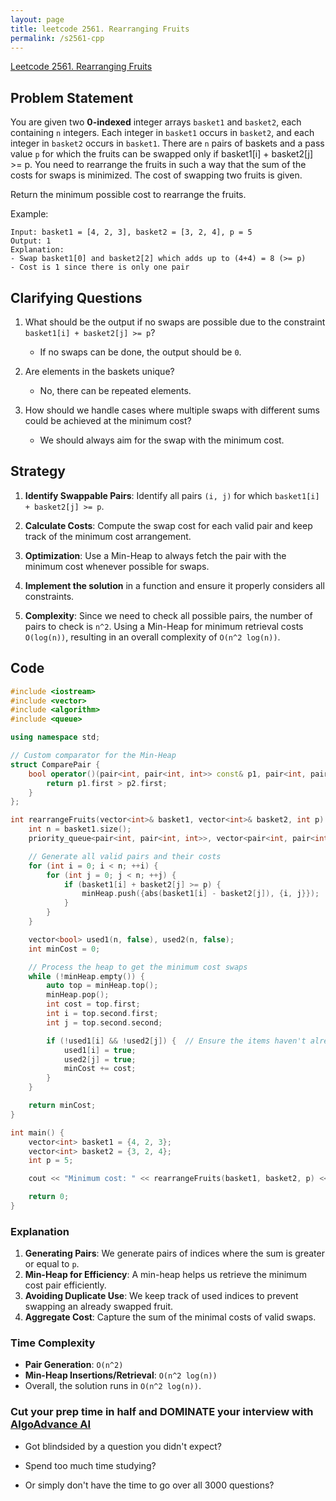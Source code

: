```yaml
---
layout: page
title: leetcode 2561. Rearranging Fruits
permalink: /s2561-cpp
---
```

[Leetcode 2561. Rearranging Fruits](https://algoadvance.github.io/algoadvance/l2561)
## Problem Statement

You are given two **0-indexed** integer arrays `basket1` and `basket2`, each containing `n` integers. Each integer in `basket1` occurs in `basket2`, and each integer in `basket2` occurs in `basket1`. There are `n` pairs of baskets and a pass value `p` for which the fruits can be swapped only if basket1[i] + basket2[j] >= p. You need to rearrange the fruits in such a way that the sum of the costs for swaps is minimized. The cost of swapping two fruits is given.

Return the minimum possible cost to rearrange the fruits.

Example:
```
Input: basket1 = [4, 2, 3], basket2 = [3, 2, 4], p = 5
Output: 1
Explanation: 
- Swap basket1[0] and basket2[2] which adds up to (4+4) = 8 (>= p)
- Cost is 1 since there is only one pair
```

## Clarifying Questions

1. What should be the output if no swaps are possible due to the constraint `basket1[i] + basket2[j] >= p`?
   - If no swaps can be done, the output should be `0`.

2. Are elements in the baskets unique?
   - No, there can be repeated elements.

3. How should we handle cases where multiple swaps with different sums could be achieved at the minimum cost?
   - We should always aim for the swap with the minimum cost.

## Strategy

1. **Identify Swappable Pairs**: Identify all pairs `(i, j)` for which `basket1[i] + basket2[j] >= p`.

2. **Calculate Costs**: Compute the swap cost for each valid pair and keep track of the minimum cost arrangement.

3. **Optimization**: Use a Min-Heap to always fetch the pair with the minimum cost whenever possible for swaps.

4. **Implement the solution** in a function and ensure it properly considers all constraints.

5. **Complexity**: Since we need to check all possible pairs, the number of pairs to check is `n^2`. Using a Min-Heap for minimum retrieval costs `O(log(n))`, resulting in an overall complexity of `O(n^2 log(n))`.

## Code

```cpp
#include <iostream>
#include <vector>
#include <algorithm>
#include <queue>

using namespace std;

// Custom comparator for the Min-Heap
struct ComparePair {
    bool operator()(pair<int, pair<int, int>> const& p1, pair<int, pair<int, int>> const& p2) {
        return p1.first > p2.first;
    }
};

int rearrangeFruits(vector<int>& basket1, vector<int>& basket2, int p) {
    int n = basket1.size();
    priority_queue<pair<int, pair<int, int>>, vector<pair<int, pair<int, int>>>, ComparePair> minHeap;

    // Generate all valid pairs and their costs
    for (int i = 0; i < n; ++i) {
        for (int j = 0; j < n; ++j) {
            if (basket1[i] + basket2[j] >= p) {
                minHeap.push({abs(basket1[i] - basket2[j]), {i, j}});
            }
        }
    }

    vector<bool> used1(n, false), used2(n, false);
    int minCost = 0;

    // Process the heap to get the minimum cost swaps
    while (!minHeap.empty()) {
        auto top = minHeap.top();
        minHeap.pop();
        int cost = top.first;
        int i = top.second.first;
        int j = top.second.second;

        if (!used1[i] && !used2[j]) {  // Ensure the items haven't already been swapped
            used1[i] = true;
            used2[j] = true;
            minCost += cost;
        }
    }

    return minCost;
}

int main() {
    vector<int> basket1 = {4, 2, 3};
    vector<int> basket2 = {3, 2, 4};
    int p = 5;

    cout << "Minimum cost: " << rearrangeFruits(basket1, basket2, p) << endl; // Expected output: 1

    return 0;
}
```

### Explanation
1. **Generating Pairs**: We generate pairs of indices where the sum is greater or equal to `p`.
2. **Min-Heap for Efficiency**: A min-heap helps us retrieve the minimum cost pair efficiently.
3. **Avoiding Duplicate Use**: We keep track of used indices to prevent swapping an already swapped fruit.
4. **Aggregate Cost**: Capture the sum of the minimal costs of valid swaps.

### Time Complexity
- **Pair Generation**: `O(n^2)`
- **Min-Heap Insertions/Retrieval**: `O(n^2 log(n))`
- Overall, the solution runs in `O(n^2 log(n))`.


### Cut your prep time in half and DOMINATE your interview with [AlgoAdvance AI](https://algoAdvance.com)

- Got blindsided by a question you didn't expect?

- Spend too much time studying?

- Or simply don't have the time to go over all 3000 questions?

